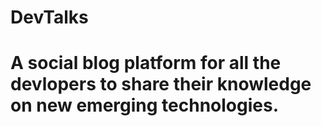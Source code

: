 # DevTalks
# A social blog platform for all the devlopers to share their knowledge on new emerging technologies.
